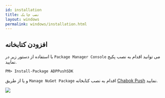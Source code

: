 ```yaml
---
id: installation
title: نصب چابک
layout: windows
permalink: windows/installation.html
---
```


افزودن کتابخانه
----------

 با استفاده از دستور زیر در `Package Manager Console` می توانید اقدام به نصب پکیج نمایید.

``` 
PM> Install-Package ADPPushSDK
```

و یا از طریق `Manage NuGet Package` اقدام به نصب کتابخانه [Chabok Push](https://www.nuget.org/packages/ADPPushSDK) نمایید.

![](http://uupload.ir/files/cuo4_nuget_package_manager.png)
